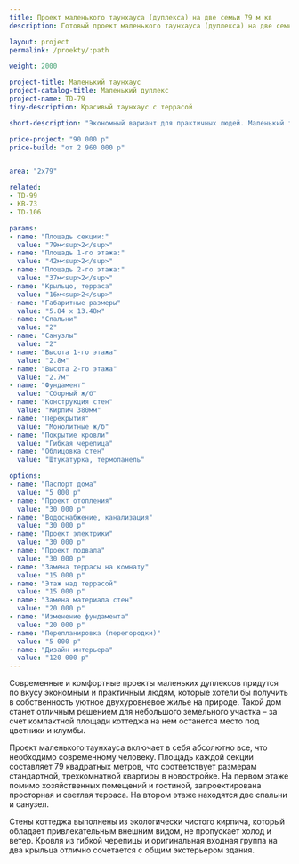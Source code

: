 ```yaml
---
title: Проект маленького таунхауса (дуплекса) на две семьи 79 м кв
description: Готовый проект маленького таунхауса (дуплекса) на две семьи, из кирпича, газобетона или пеноблока. Площадь секции&#58; 79 м.кв.

layout: project
permalink: /proekty/:path

weight: 2000

project-title: Маленький таунхаус
project-catalog-title: Маленький дуплекс
project-name: TD-79
tiny-description: Красивый таунхаус с террасой

short-description: "Экономный вариант для практичных людей. Маленький таунхаус подойдет, если вы приобрели узкий и невместительный участок. Проектом предусмотрено все только самое необходимое. А в теплое время крытая терраса послужит вам прекрасным местом для досуга на природе. За счет нее увеличивается пространство – зона отдыха выносится за пределы дома. Комфортное жилье для тех, кто ценит свое время и ресурсы."

price-project: "90 000 р"
price-build: "от 2 960 000 р"


area: "2x79"

related:
- TD-99
- KB-73
- TD-106

params:
- name: "Площадь секции:"
  value: "79м<sup>2</sup>"
- name: "Площадь 1-го этажа:"
  value: "42м<sup>2</sup>"
- name: "Площадь 2-го этажа:"
  value: "37м<sup>2</sup>"
- name: "Крыльцо, терраса"
  value: "16м<sup>2</sup>"
- name: "Габаритные размеры"
  value: "5.84 x 13.48м"
- name: "Спальни"
  value: "2"
- name: "Санузлы"
  value: "2"
- name: "Высота 1-го этажа"
  value: "2.8м"
- name: "Высота 2-го этажа"
  value: "2.7м"
- name: "Фундамент"
  value: "Сборный ж/б"
- name: "Конструкция стен"
  value: "Кирпич 380мм"
- name: "Перекрытия"
  value: "Монолитные ж/б"
- name: "Покрытие кровли"
  value: "Гибкая черепица"
- name: "Облицовка стен"
  value: "Штукатурка, термопанель"

options:
- name: "Паспорт дома"
  value: "5 000 р"
- name: "Проект отопления"
  value: "30 000 р"
- name: "Водоснабжение, канализация"
  value: "30 000 р"
- name: "Проект электрики"
  value: "30 000 р"
- name: "Проект подвала"
  value: "30 000 р"
- name: "Замена террасы на комнату"
  value: "15 000 р"
- name: "Этаж над террасой"
  value: "15 000 р"
- name: "Замена материала стен"
  value: "20 000 р"
- name: "Изменение фундамента"
  value: "20 000 р"
- name: "Перепланировка (перегородки)"
  value: "5 000 р"
- name: "Дизайн интерьера"
  value: "120 000 р"
---
```

Современные и комфортные проекты маленьких дуплексов придутся по вкусу экономным и практичным людям, которые хотели бы получить в собственность уютное двухуровневое жилье на природе. Такой дом станет отличным решением для небольшого земельного участка – за счет компактной площади коттеджа на нем останется место под цветники и клумбы.

Проект маленького таунхауса включает в себя абсолютно все, что необходимо современному человеку. Площадь каждой секции составляет 79 квадратных метров, что соответствует размерам стандартной, трехкомнатной квартиры в новостройке. На первом этаже помимо хозяйственных помещений и гостиной, запроектирована просторная и светлая терраса. На втором этаже находятся две спальни и санузел.

Стены коттеджа выполнены из экологически чистого кирпича, который обладает привлекательным внешним видом, не пропускает холод и ветер. Кровля из гибкой черепицы и оригинальная входная группа на два крыльца отлично сочетается с общим экстерьером здания.